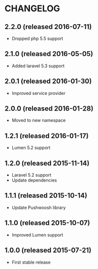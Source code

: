 # CHANGELOG

## 2.2.0 (released 2016-07-11)

- Dropped php 5.5 support

## 2.1.0 (released 2016-05-05)

- Added laravel 5.3 support

## 2.0.1 (released 2016-01-30)

- Improved service provider

## 2.0.0 (released 2016-01-28)

- Moved to new namespace

## 1.2.1 (released 2016-01-17)

- Lumen 5.2 support

## 1.2.0 (released 2015-11-14)

- Laravel 5.2 support
- Update dependencies

## 1.1.1 (released 2015-10-14)

- Update Pushwoosh library

## 1.1.0 (released 2015-10-07)

- Improved Lumen support

## 1.0.0 (released 2015-07-21)

- First stable release
